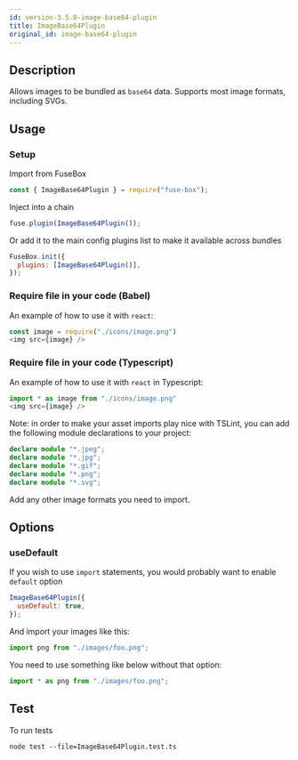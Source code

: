 ```yaml
---
id: version-3.5.0-image-base64-plugin
title: ImageBase64Plugin
original_id: image-base64-plugin
---
```


## Description

Allows images to be bundled as `base64` data. Supports most image formats,
including SVGs.

## Usage

### Setup

Import from FuseBox

```js
const { ImageBase64Plugin } = require("fuse-box");
```

Inject into a chain

```js
fuse.plugin(ImageBase64Plugin());
```

Or add it to the main config plugins list to make it available across bundles

```js
FuseBox.init({
  plugins: [ImageBase64Plugin()],
});
```

### Require file in your code (Babel)

An example of how to use it with `react`:

```js
const image = require("./icons/image.png")
<img src={image} />
```

### Require file in your code (Typescript)

An example of how to use it with `react` in Typescript:

```js
import * as image from "./icons/image.png"
<img src={image} />
```

Note: in order to make your asset imports play nice with TSLint, you can add the
following module declarations to your project:

```ts
declare module "*.jpeg";
declare module "*.jpg";
declare module "*.gif";
declare module "*.png";
declare module "*.svg";
```

Add any other image formats you need to import.

## Options

### useDefault

If you wish to use `import` statements, you would probably want to enable
`default` option

```js
ImageBase64Plugin({
  useDefault: true,
});
```

And import your images like this:

```js
import png from "./images/foo.png";
```

You need to use something like below without that option:

```js
import * as png from "./images/foo.png";
```

## Test

To run tests

```
node test --file=ImageBase64Plugin.test.ts
```
